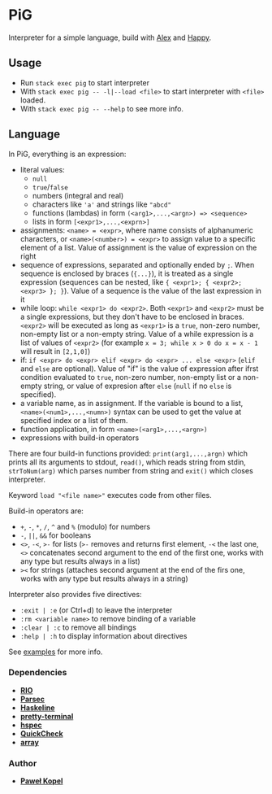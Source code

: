 # PiG

Interpreter for a simple language, build with [Alex](https://www.haskell.org/alex/) and [Happy](https://www.haskell.org/happy/).

## Usage  

* Run `stack exec pig` to start interpreter
* With `stack exec pig -- -l|--load <file>` to start interpreter with `<file>` loaded.
* With `stack exec pig -- --help` to see more info.

## Language

In PiG, everything is an expression:

* literal values: 
    * `null`
    * `true`/`false`
    * numbers (integral and real)
    * characters like `'a'` and strings like `"abcd"`
    * functions (lambdas) in form `(<arg1>,...,<argn>) => <sequence>`
    * lists in form `[<expr1>,...,<exprn>]`
* assignments: `<name> = <expr>`, where name consists of alphanumeric characters, or `<name>(<number>) = <expr>` to assign value to a specific element of a list. Value of assignment is the value of expression on the right
* sequence of expressions, separated and optionally ended by `;`. When sequence is enclosed by braces (`{...}`), it is treated as a single expression (sequences can be nested, like `{ <expr1>; { <expr2>; <expr3> }; }`). Value of a sequence is the value of the last expression in it
* while loop: `while <expr1> do <expr2>`. Both `<expr1>` and `<expr2>` must be a single expressions, but they don't have to be enclosed in braces. `<expr2>` will be executed as long as `<expr1>` is a `true`, non-zero number, non-empty list or a non-empty string. Value of a while expression is a list of values of `<expr2>` (for example `x = 3; while x > 0 do x = x - 1` will result in `[2,1,0]`)
* if: `if <expr> do <expr> elif <expr> do <expr> ... else <expr>` (`elif` and `else` are optional). Value of "if" is the value of expression after ifrst condition evaluated to `true`, non-zero number, non-empty list or a non-empty string, or value of expresion after `else` (`null` if no `else` is specified).
* a variable name, as in assignment. If the variable is bound to a list, `<name>(<num1>,...,<numn>)` syntax can be used to get the value at specified index or a list of them.
* function application, in form `<name>(<arg1>,...,<argn>)`
* expressions with build-in operators

There are four build-in functions provided: `print(arg1,...,argn)` which prints all its arguments to stdout, `read()`, which reads string from stdin, `strToNum(arg)` which parses number from string and `exit()` which closes interpreter.

Keyword `load "<file name>"` executes code from other files. 

Build-in operators are:
* `+`, `-`, `*`, `/`, `^` and `%` (modulo) for numbers
* `-`, `||`, `&&` for booleans
* `<>`, `-<`, `>-` for lists (`>-` removes and returns first element, `-<` the last one, `<>` concatenates second argument to the end of the first one, works with any type but results always in a list)
* `><` for strings (attaches second argument at the end of the firs one, works with any type but results always in a string)

Interpreter also provides five directives:
* `:exit | :e` (or Ctrl+d) to leave the interpreter
* `:rm <variable name>` to remove binding of a variable
* `:clear | :c` to remove all bindings
* `:help | :h` to display information about directives

See [examples](https://github.com/PKopel/PiG/tree/master/examples) for more info.

### Dependencies
* **[RIO](https://hackage.haskell.org/package/rio)**
* **[Parsec](https://hackage.haskell.org/package/parsec)**
* **[Haskeline](https://hackage.haskell.org/package/haskeline)**
* **[pretty-terminal](https://github.com/loganmac/pretty-terminal)**
* **[hspec](https://hspec.github.io)**
* **[QuickCheck](https://hackage.haskell.org/package/QuickCheck)**
* **[array](https://gitlab.haskell.org/ghc/packages/array)**

### Author

* **[Paweł Kopel](https://github.com/PKopel)**
